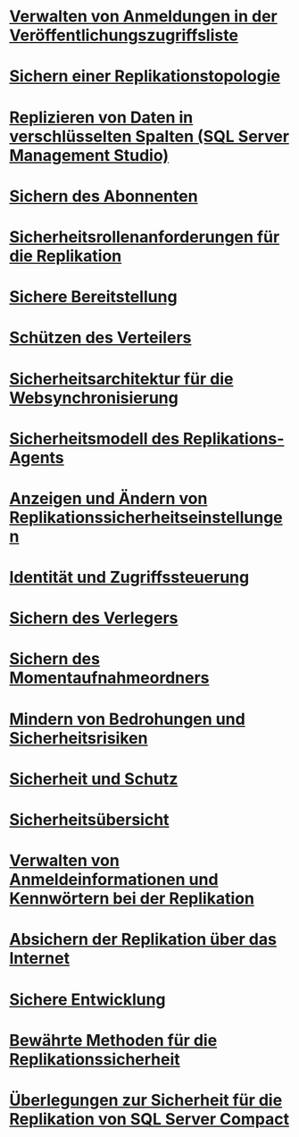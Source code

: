 # [Verwalten von Anmeldungen in der Veröffentlichungszugriffsliste](manage-logins-in-the-publication-access-list.md)
# [Sichern einer Replikationstopologie](secure-a-replication-topology.md)
# [Replizieren von Daten in verschlüsselten Spalten (SQL Server Management Studio)](replicate-data-in-encrypted-columns-sql-server-management-studio.md)
# [Sichern des Abonnenten](secure-the-subscriber.md)
# [Sicherheitsrollenanforderungen für die Replikation](security-role-requirements-for-replication.md)
# [Sichere Bereitstellung](secure-deployment-replication.md)
# [Schützen des Verteilers](secure-the-distributor.md)
# [Sicherheitsarchitektur für die Websynchronisierung](security-architecture-for-web-synchronization.md)
# [Sicherheitsmodell des Replikations-Agents](replication-agent-security-model.md)
# [Anzeigen und Ändern von Replikationssicherheitseinstellungen](view-and-modify-replication-security-settings.md)
# [Identität und Zugriffssteuerung](identity-and-access-control-replication.md)
# [Sichern des Verlegers](secure-the-publisher.md)
# [Sichern des Momentaufnahmeordners](secure-the-snapshot-folder.md)
# [Mindern von Bedrohungen und Sicherheitsrisiken](threat-and-vulnerability-mitigation-replication.md)
# [Sicherheit und Schutz](security-and-protection-replication.md)
# [Sicherheitsübersicht](security-overview-replication.md)
# [Verwalten von Anmeldeinformationen und Kennwörtern bei der Replikation](manage-logins-and-passwords-in-replication.md)
# [Absichern der Replikation über das Internet](securing-replication-over-the-internet.md)
# [Sichere Entwicklung](secure-development-replication.md)
# [Bewährte Methoden für die Replikationssicherheit](replication-security-best-practices.md)
# [Überlegungen zur Sicherheit für die Replikation von SQL Server Compact](security-considerations-for-sql-server-compact-replication.md)
